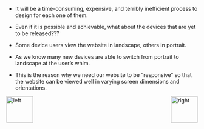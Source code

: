 

- It will be a time-consuming, expensive, and terribly inefficient process to design for each one of them. 

- Even if it is possible and achievable, what about the devices that are yet to be released??? 

- Some device users view the website in landscape, others in portrait.

- As we know many new devices are able to switch from portrait to landscape at the user’s whim.

- This is the reason why we need our website to be “responsive” so that the website can be viewed well in varying screen dimensions and orientations.


[<img align="left" alt="left" src="https://cloud.githubusercontent.com/assets/14101008/11165526/091b197c-8acf-11e5-8ac1-3a1e5042ed78.png" width="70" height="70"></img>](https://github.com/vaishnaviviswanathan/CSCI_5828_RESPONSIVE-WEB-DESIGN/blob/master/1.md)
[<img align="right" alt="right" src="https://cloud.githubusercontent.com/assets/14101008/11165527/0a4289a2-8acf-11e5-8378-c5e3a55ab4dc.png" width="70" height="70"></img>](https://github.com/vaishnaviviswanathan/CSCI_5828_RESPONSIVE-WEB-DESIGN/blob/master/pattern3.md)
